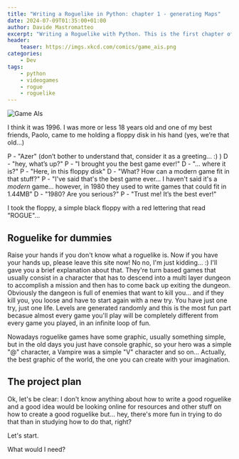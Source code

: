 ```yaml
---
title: "Writing a Roguelike in Python: chapter 1 - generating Maps"
date: 2024-07-09T01:35:00+01:00 
author: Davide Mastromatteo
excerpt: "Writing a Roguelike with Python. This is the first chapter of a series that I hope I will be able to finish... sooner or later... Let's start generating maps!"
header:
    teaser: https://imgs.xkcd.com/comics/game_ais.png
categories:
    - Dev
tags:
    - python
    - videogames
    - rogue
    - roguelike
---
```


![Game AIs](https://imgs.xkcd.com/comics/game_ais.png)

I think it was 1996. I was more or less 18 years old and one of my best friends, Paolo, came to me holding a floppy disk in his hand (yes, we’re that old...)

P - "Azer" (don’t bother to understand that, consider it as a greeting... :) )
D - "hey, what’s up?"
P - "I brought you the best game ever!"
D - "... where it is?"
P - "Here, in this floppy disk"
D - "What? How can a modern game fit in that stuff?"
P - "I've said that's the best game ever... I haven't said it's a *modern* game... however, in 1980 they used to write games that could fit in 1.44MB”
D - "1980? Are you serious?"
P - "Trust me! It’s the best ever!"

I took the floppy, a simple black floppy with a red lettering that read "ROGUE"...

## Roguelike for dummies

Raise your hands if you don't know what a roguelike is.
Now if you have your hands up, please leave this site now!
No no, I'm just kidding... :) I'll gave you a brief explanation about that.
They're turn based games that usually consist in a character that has to descend into a multi layer dungeon to accomplish a mission and then has to come back up exiting the dungeon.
Obviously the dangeon is full of enemies that want to kill you... and if they kill you, you loose and have to start again with a new try. You have just one try, just one life.
Levels are generated randomly and this is the most fun part becasue almost every game you'll play will be completely different from every game you played, in an infinite loop of fun.

Nowadays roguelike games have some graphic, usually something simple, but in the old days you just have console graphic, so your hero was a simple "@" character, a Vampire was a simple "V" character and so on...
Actually, the best graphic of the world, the one you can create with your imagination.

## The project plan

Ok, let's be clear: I don't know anything about how to write a good roguelike and a good idea would be looking online for resources and other stuff on how to create a good roguelike but... 
hey, there's more fun in trying to do that than in studying how to do that, right?

Let's start.

What would I need? 


